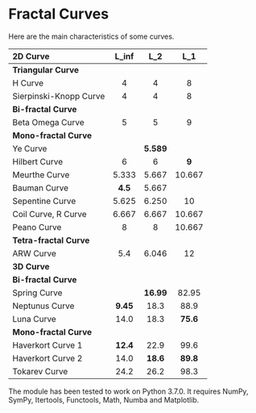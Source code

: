 # Fractal Curves

Here are the main characteristics of some curves.

|2D Curve               |  L_inf  |   L_2   |   L_1   |
|:---                   |  :---:  |  :---:  |  :---:  |
|**Triangular Curve**   |         |         |         |
|H Curve                |    4    |    4    |    8    |
|Sierpinski-Knopp Curve |    4    |    4    |    8    |
|**Bi-fractal Curve**   |         |         |         |
|Beta Omega Curve       |    5    |    5    |    9    |
|**Mono-fractal Curve** |         |         |         |
|Ye Curve               |         |**5.589**|         |
|Hilbert Curve          |    6    |    6    |  **9**  |
|Meurthe Curve          |  5.333  |  5.667  | 10.667  |
|Bauman Curve           | **4.5** |  5.667  |         |
|Sepentine Curve        |  5.625  |  6.250  |   10    |
|Coil Curve, R Curve    |  6.667  |  6.667  | 10.667  |
|Peano Curve            |    8    |    8    | 10.667  |
|**Tetra-fractal Curve**|         |         |         |
|ARW Curve              |   5.4   |  6.046  |   12    |
|**3D Curve**           |         |         |         |
|**Bi-fractal Curve**                                 |
|Spring Curve           |         |**16.99**|  82.95  |
|Neptunus Curve         |**9.45** |  18.3   |  88.9   |
|Luna Curve             |  14.0   |  18.3   |**75.6** |
|**Mono-fractal Curve**                               |
|Haverkort Curve 1      |**12.4** |  22.9   |  99.6   |
|Haverkort Curve 2      |  14.0   |**18.6** |**89.8** |
|Tokarev Curve          |  24.2   |  26.2   |  98.3   |

The module has been tested to work on Python 3.7.0. It requires NumPy, SymPy, Itertools, Functools, Math, Numba and Matplotlib.
